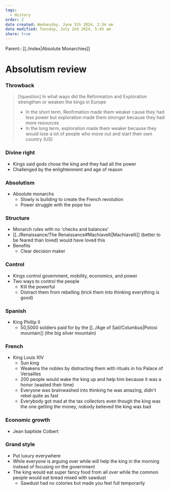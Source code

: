 ```yaml
---
tags:
  - History
order: 2
date created: Wednesday, June 5th 2024, 2:34 am
date modified: Tuesday, July 2nd 2024, 5:45 am
share: true
---
```


Parent:: [[./index|Absolute Monarchies]]

# Absolutism review

### Throwback

> [!question] In what ways did the Reformation and Exploration strengthen or weaken the kings in Europe
>
> - In the short term, Reofrmation made them weaker cause they had less power but exploration made them stronger because they had more resources
> - In the long term, exploration made them weaker because they would lose a lot of people who move out and start their own country (US)

### Divine right

- Kings said gods chose the king and they had all the power
- Challenged by the enlightenment and age of reason

### Absolutism

- Absolute monarchs
  - Slowly is building to create the French revolution
  - Power struggle with the pope too

### Structure

- Monarch rules with no 'checks and balances'
- [[../Renaissance/The Renaissance#Machiavelli|Machiavelli]] (better to be feared than loved) would have loved this
- Benefits
  - Clear decision maker

### Control

- Kings control government, mobility, economics, and power
- Two ways to control the people
  - Kill the powerful
  - Distract them from rebelling (trick them into thinking everything is good)

### Spanish

- King Phillip II
  - 50,5000 soldiers paid for by the [[../Age of Sail/Columbus|Potosi mountain]] (the big silver mountain)

### French

- King Louis XIV
  - Sun king
  - Weakens the nobles by distracting them with rituals in his Palace of Versailles
  - 200 people would wake the king up and help him because it was a honor (wasted their time)
  - Everyone was brainwashed into thinking he was amazing, didn't rebel quite as fast
  - Everybody got mad at the tax collectors even though the king was the one getting the money, nobody believed the king was bad

### Economic growth

- Jean baptiste Colbert

### Grand style

- Put luxury everywhere
- While everyone is arguing over while will help the king in the morning instead of focusing on the government
- The king would eat super fancy food from all over while the common people would eat bread mixed with sawdust
  - Sawdust had no colories but made you feel full temporarily
